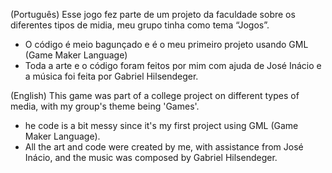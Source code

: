 (Português)
Esse jogo fez parte de um projeto da faculdade sobre os diferentes tipos de midia, meu grupo tinha como tema “Jogos”.  
  - O código é meio bagunçado e é o meu primeiro projeto usando GML (Game Maker Language)
  - Toda a arte e o código foram feitos por mim com ajuda de José Inácio e a música foi feita por Gabriel Hilsendeger.

(English)
This game was part of a college project on different types of media, with my group's theme being 'Games'.
  - he code is a bit messy since it's my first project using GML (Game Maker Language).
  - All the art and code were created by me, with assistance from José Inácio, and the music was composed by Gabriel Hilsendeger.
